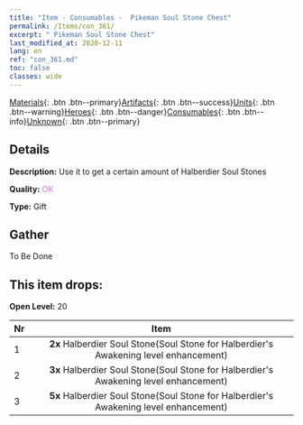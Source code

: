 ```yaml
---
title: "Item - Consumables -  Pikeman Soul Stone Chest"
permalink: /Items/con_361/
excerpt: " Pikeman Soul Stone Chest"
last_modified_at: 2020-12-11
lang: en
ref: "con_361.md"
toc: false
classes: wide
---
```

 [Materials](/Items/){: .btn .btn--primary}[Artifacts](/Items/Artifacts/){: .btn .btn--success}[Units](/Items/Units/){: .btn .btn--warning}[Heroes](/Items/Heroes/){: .btn .btn--danger}[Consumables](/Items/Consumables/){: .btn .btn--info}[Unknown](/Items/Unknown/){: .btn .btn--primary}

## Details
 **Description:** Use it to get a certain amount of Halberdier Soul Stones

 **Quality:** <span style="color: #DA70D6">OK</span>

 **Type:** Gift

## Gather

  To Be Done

## This item drops:

 **Open Level:** 20

  | Nr |      Item    |
  |:---|:------------:|
  | 1 |  **2x** Halberdier Soul Stone(Soul Stone for Halberdier's Awakening level enhancement) | 
  | 2 |  **3x** Halberdier Soul Stone(Soul Stone for Halberdier's Awakening level enhancement) | 
  | 3 |  **5x** Halberdier Soul Stone(Soul Stone for Halberdier's Awakening level enhancement) | 
